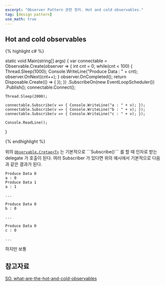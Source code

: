```yaml
---
excerpt: "Observer Pattern 관련 정리. Hot and cold observables."
tag: [design pattern]
use_math: true
---
```


## Hot and cold observables

{% highlight c# %}

static void Main(string[] args)
{
    var connectable = Observable.Create<int>(observer => {
        int cnt = 0;
        while(cnt < 100)
        {
            Thread.Sleep(1000);
            Console.WriteLine("Produce Data : " + cnt);
            observer.OnNext(cnt++);
        }
        observer.OnCompleted();
        return Disposable.Create(() => { });
    })
        .SubscribeOn(new EventLoopScheduler())
        .Publish();
    connectable.Connect();   

    Thread.Sleep(2000);

    connectable.Subscribe(v => { Console.WriteLine("a : " + v); });
    connectable.Subscribe(v => { Console.WriteLine("b : " + v); });
    connectable.Subscribe(v => { Console.WriteLine("c : " + v); });
    
    Console.ReadLine();
}

{% endhighlight %}

위의 [```Observable.Cretae<T>```](https://learn.microsoft.com/en-us/previous-versions/dotnet/reactive-extensions/hh229114(v=vs.103)) 는 기본적으로 ```Subscribe()``` 를 할 때 인자로 받는 delegate 가 호출이 된다. 여러 Subscriber 가 있다면 위의 예시에서 기본적으로 다음과 같은 결과가 된다.

```
Produce Data 0
a : 0
Produce Data 1
a : 1

...

Produce Data 0
b : 0

...

Produce Data 0
c : 0

...
```

하지만 보통



## 참고자료

[SO. what-are-the-hot-and-cold-observables](https://stackoverflow.com/questions/2521277/what-are-the-hot-and-cold-observables)